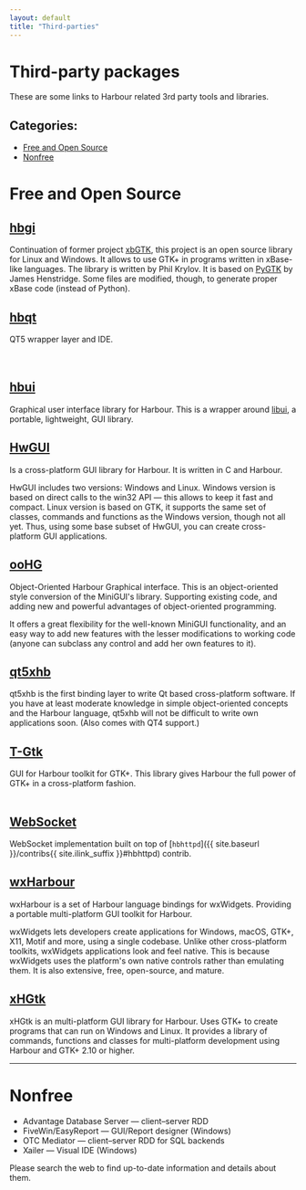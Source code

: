 ```yaml
---
layout: default
title: "Third-parties"
---
```

# Third-party packages

These are some links to Harbour related 3rd party tools and libraries.

## Categories:

* [Free and Open Source](#free-and-open-source)
* [Nonfree](#nonfree)

<div markdown="1" class="components">

# Free and Open Source

## [hbgi](https://github.com/tuffnatty/hbgi)

Continuation of former project [xbGTK](https://sourceforge.net/projects/xbgtk/),
this project is an open source library for Linux and Windows. It allows to use
GTK+ in programs written in xBase-like languages. The library is written by Phil
Krylov. It is based on [PyGTK](https://en.wikipedia.org/wiki/PyGTK)
by James Henstridge. Some files are modified, though, to generate proper xBase
code (instead of Python).

## [hbqt](https://sourceforge.net/projects/qtcontribs/)

QT5 wrapper layer and IDE.
<br><br><br>

## [hbui](https://github.com/RJopek/HBUI)

Graphical user interface library for Harbour. This is a wrapper around
[libui](https://github.com/andlabs/libui), a portable, lightweight, GUI library.

## [HwGUI](https://sourceforge.net/projects/hwgui/)

Is a cross-platform GUI library for Harbour. It is written in C and Harbour.

HwGUI includes two versions: Windows and Linux. Windows version is based on
direct calls to the win32 API — this allows to keep it fast and compact.
Linux version is based on GTK, it supports the same set of classes, commands
and functions as the Windows version, though not all yet. Thus, using some
base subset of HwGUI, you can create cross-platform GUI applications.

## [ooHG](https://oohg.github.io/)

Object-Oriented Harbour Graphical interface. This is an object-oriented style
conversion of the MiniGUI's library. Supporting existing code, and adding new
and powerful advantages of object-oriented programming.

It offers a great flexibility for the well-known MiniGUI functionality, and an
easy way to add new features with the lesser modifications to working code
(anyone can subclass any control and add her own features to it).

## [qt5xhb](https://github.com/marcosgambeta/Qt5xHb)

qt5xhb is the first binding layer to write Qt based cross-platform software.
If you have at least moderate knowledge in simple object-oriented concepts
and the Harbour language, qt5xhb will not be difficult to write own
applications soon. (Also comes with QT4 support.)

## [T-Gtk](https://sourceforge.net/projects/t-gtk/)

GUI for Harbour toolkit for GTK+. This library gives Harbour the full power
of GTK+ in a cross-platform fashion.
<br><br>

## [WebSocket](https://github.com/foldiii/websocket)

WebSocket implementation built on top of [`hbhttpd`]({{ site.baseurl }}/contribs{{ site.ilink_suffix }}#hbhttpd)
contrib.

## [wxHarbour](https://sourceforge.net/projects/wxharbour/)

wxHarbour is a set of Harbour language bindings for wxWidgets. Providing
a portable multi-platform GUI toolkit for Harbour.

wxWidgets lets developers create applications for Windows, macOS, GTK+, X11,
Motif and more, using a single codebase. Unlike other cross-platform toolkits,
wxWidgets applications look and feel native. This is because wxWidgets uses
the platform's own native controls rather than emulating them. It is also
extensive, free, open-source, and mature.

## [xHGtk](https://sourceforge.net/projects/xhgtk/)

xHGtk is an multi-platform GUI library for Harbour. Uses GTK+ to create programs
that can run on Windows and Linux. It provides a library of commands, functions
and classes for multi-platform development using Harbour and GTK+ 2.10 or higher.

---

# Nonfree

* Advantage Database Server — client–server RDD
* FiveWin/EasyReport — GUI/Report designer (Windows)
* OTC Mediator — client–server RDD for SQL backends
* Xailer — Visual IDE (Windows)

Please search the web to find up-to-date information and details about them.

</div>
